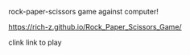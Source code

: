 rock-paper-scissors game against computer!

https://rich-z.github.io/Rock_Paper_Scissors_Game/

clink link to play
